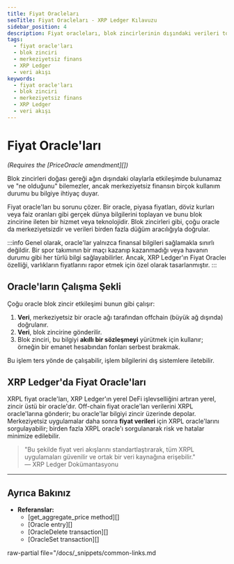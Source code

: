 ```yaml
---
title: Fiyat Oracleları
seoTitle: Fiyat Oracleları - XRP Ledger Kılavuzu
sidebar_position: 4
description: Fiyat oracleları, blok zincirlerinin dışındaki verileri toplamak ve iletmek için kullanılan önemli bir teknolojidir. Bu yazıda, XRP Ledgerdaki fiyat oraclelarının nasıl çalıştığını ve ne gibi faydalar sağladığını keşfedeceksiniz.
tags: 
  - fiyat oracle'ları
  - blok zinciri
  - merkeziyetsiz finans
  - XRP Ledger
  - veri akışı
keywords: 
  - fiyat oracle'ları
  - blok zinciri
  - merkeziyetsiz finans
  - XRP Ledger
  - veri akışı
---
```


# Fiyat Oracle'ları

_(Requires the [PriceOracle amendment][])_

Blok zincirleri doğası gereği ağın dışındaki olaylarla etkileşimde bulunamaz ve "ne olduğunu" bilemezler, ancak merkeziyetsiz finansın birçok kullanım durumu bu bilgiye ihtiyaç duyar.

Fiyat oracle'ları bu sorunu çözer. Bir oracle, piyasa fiyatları, döviz kurları veya faiz oranları gibi gerçek dünya bilgilerini toplayan ve bunu blok zincirine ileten bir hizmet veya teknolojidir. Blok zincirleri gibi, çoğu oracle da merkeziyetsizdir ve verileri birden fazla düğüm aracılığıyla doğrular.

:::info
Genel olarak, oracle'lar yalnızca finansal bilgileri sağlamakla sınırlı değildir. Bir spor takımının bir maçı kazanıp kazanmadığı veya havanın durumu gibi her türlü bilgi sağlayabilirler. Ancak, XRP Ledger'ın Fiyat Oracleı özelliği, varlıkların fiyatlarını rapor etmek için özel olarak tasarlanmıştır.
:::

## Oracle'ların Çalışma Şekli

Çoğu oracle blok zincir etkileşimi bunun gibi çalışır:

1. **Veri**, merkeziyetsiz bir oracle ağı tarafından offchain (büyük ağ dışında) doğrulanır.
2. **Veri**, blok zincirine gönderilir.
3. Blok zinciri, bu bilgiyi **akıllı bir sözleşmeyi** yürütmek için kullanır; örneğin bir emanet hesabından fonları serbest bırakmak.

Bu işlem ters yönde de çalışabilir, işlem bilgilerini dış sistemlere iletebilir.

## XRP Ledger'da Fiyat Oracle'ları

XRPL fiyat oracle'ları, XRP Ledger'ın yerel DeFi işlevselliğini artıran yerel, zincir üstü bir oracle'dır. Off-chain fiyat oracle'ları verilerini XRPL oracle'larına gönderir; bu oracle'lar bilgiyi zincir üzerinde depolar. Merkeziyetsiz uygulamalar daha sonra **fiyat verileri** için XRPL oracle'larını sorgulayabilir; birden fazla XRPL oracle'ı sorgulanarak risk ve hatalar minimize edilebilir.

> "Bu şekilde fiyat veri akışlarını standartlaştırarak, tüm XRPL uygulamaları güvenilir ve ortak bir veri kaynağına erişebilir."  
> — XRP Ledger Dokümantasyonu

---

## Ayrıca Bakınız

- **Referanslar:**
    - [get_aggregate_price method][]
    - [Oracle entry][]
    - [OracleDelete transaction][]
    - [OracleSet transaction][]

raw-partial file="/docs/_snippets/common-links.md